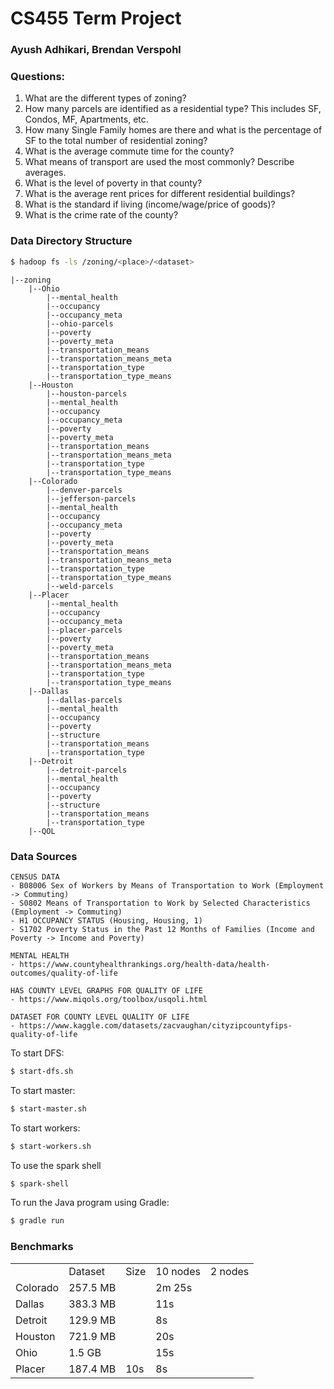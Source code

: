 # CS455 Term Project
### Ayush Adhikari, Brendan Verspohl

### Questions:
1. What are the different types of zoning?
2. How many parcels are identified as a residential type? This includes SF, Condos, MF, Apartments, etc.
3. How many Single Family homes are there and what is the percentage of SF to the total number of residential zoning?
4. What is the average commute time for the county?
5. What means of transport are used the most commonly? Describe averages.
6. What is the level of poverty in that county?
7. What is the average rent prices for different residential buildings?
8. What is the standard if living (income/wage/price of goods)?
9. What is the crime rate of the county?

### Data Directory Structure
```bash
$ hadoop fs -ls /zoning/<place>/<dataset>
```

```
|--zoning  
    |--Ohio  
        |--mental_health    
        |--occupancy  
        |--occupancy_meta  
        |--ohio-parcels  
        |--poverty  
        |--poverty_meta   
        |--transportation_means  
        |--transportation_means_meta  
        |--transportation_type  
        |--transportation_type_means  
    |--Houston    
        |--houston-parcels   
        |--mental_health   
        |--occupancy   
        |--occupancy_meta   
        |--poverty   
        |--poverty_meta     
        |--transportation_means   
        |--transportation_means_meta   
        |--transportation_type   
        |--transportation_type_means    
    |--Colorado       
        |--denver-parcels   
        |--jefferson-parcels   
        |--mental_health    
        |--occupancy    
        |--occupancy_meta     
        |--poverty   
        |--poverty_meta      
        |--transportation_means   
        |--transportation_means_meta     
        |--transportation_type   
        |--transportation_type_means   
        |--weld-parcels     
    |--Placer       
        |--mental_health   
        |--occupancy    
        |--occupancy_meta    
        |--placer-parcels    
        |--poverty   
        |--poverty_meta     
        |--transportation_means   
        |--transportation_means_meta   
        |--transportation_type    
        |--transportation_type_means  
    |--Dallas
        |--dallas-parcels 
        |--mental_health   
        |--occupancy         
        |--poverty     
        |--structure    
        |--transportation_means     
        |--transportation_type    
    |--Detroit
        |--detroit-parcels   
        |--mental_health   
        |--occupancy         
        |--poverty    
        |--structure   
        |--transportation_means   
        |--transportation_type      
    |--QOL
```

### Data Sources
```
CENSUS DATA
- B08006 Sex of Workers by Means of Transportation to Work (Employment -> Commuting)
- S0802 Means of Transportation to Work by Selected Characteristics (Employment -> Commuting)
- H1 OCCUPANCY STATUS (Housing, Housing, 1)
- S1702 Poverty Status in the Past 12 Months of Families (Income and Poverty -> Income and Poverty)

MENTAL HEALTH
- https://www.countyhealthrankings.org/health-data/health-outcomes/quality-of-life

HAS COUNTY LEVEL GRAPHS FOR QUALITY OF LIFE
- https://www.miqols.org/toolbox/usqoli.html

DATASET FOR COUNTY LEVEL QUALITY OF LIFE
- https://www.kaggle.com/datasets/zacvaughan/cityzipcountyfips-quality-of-life
```

To start DFS:
```bash 
$ start-dfs.sh
```
To start master:
```bash
$ start-master.sh
```
To start workers:
```bash
$ start-workers.sh
```
To use the spark shell
```bash
$ spark-shell
```
To run the Java program using Gradle:
```bash
$ gradle run
```
### Benchmarks
<table>
    <th>
        <td>Dataset</td>
        <td>Size</td>
        <td>10 nodes</td>
        <td>2 nodes</td>
    </th>
    <tr>
        <td>Colorado</td>
        <td>257.5 MB</td>
        <td></td>
        <td>2m 25s</td>
    </tr>
    <tr>
        <td>Dallas</td>
        <td>383.3 MB</td>
        <td></td>
        <td>11s</td>
    </tr>
    <tr>
        <td>Detroit</td>
        <td>129.9 MB</td>
        <td></td>
        <td>8s</td>
    </tr>
    <tr>
        <td>Houston</td>
        <td>721.9 MB</td>
        <td></td>
        <td>20s</td>
    </tr>
    <tr>
        <td>Ohio</td>
        <td>1.5 GB</td>
        <td></td>
        <td>15s</td>
    </tr>
    <tr>
        <td>Placer</td>
        <td>187.4 MB</td>
        <td>10s</td>
        <td>8s</td>
    </tr>
</table>